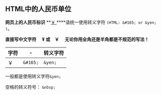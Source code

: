 ## HTML中的人民币单位

**网页上的人民币标识** **[￥ ](http://en.wikipedia.org/wiki/¥)****请统一使用转义字符 `(HTML: &#165; or &yen; )`。

**直接写中文字符**　 **¥** **或　￥**　  **无论你用全角还是半角都是不规范的写法！**



| 字符 | -        | 转义字符 |
| ---- | -------- | -------- |
| ￥   | `&#165;` | `&yen;`  |



一般都是使用转义字符`&yen;`



空格的转义符号： `&nbsp;`

